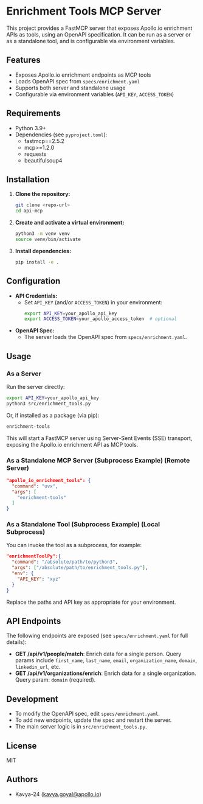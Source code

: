 # Enrichment Tools MCP Server

This project provides a FastMCP server that exposes Apollo.io enrichment APIs as tools, using an OpenAPI specification. It can be run as a server or as a standalone tool, and is configurable via environment variables.

## Features
- Exposes Apollo.io enrichment endpoints as MCP tools
- Loads OpenAPI spec from `specs/enrichment.yaml`
- Supports both server and standalone usage
- Configurable via environment variables (`API_KEY`, `ACCESS_TOKEN`)

## Requirements
- Python 3.9+
- Dependencies (see `pyproject.toml`):
  - fastmcp==2.5.2
  - mcp>=1.2.0
  - requests
  - beautifulsoup4

## Installation

1. **Clone the repository:**
   ```bash
   git clone <repo-url>
   cd api-mcp
   ```
2. **Create and activate a virtual environment:**
   ```bash
   python3 -m venv venv
   source venv/bin/activate
   ```
3. **Install dependencies:**
   ```bash
   pip install -e .
   ```

## Configuration

- **API Credentials:**
  - Set `API_KEY` (and/or `ACCESS_TOKEN`) in your environment:
    ```bash
    export API_KEY=your_apollo_api_key
    export ACCESS_TOKEN=your_apollo_access_token  # optional
    ```
- **OpenAPI Spec:**
  - The server loads the OpenAPI spec from `specs/enrichment.yaml`.

## Usage

### As a Server

Run the server directly:
```bash
export API_KEY=your_apollo_api_key
python3 src/enrichment_tools.py
```

Or, if installed as a package (via pip):
```bash
enrichment-tools
```

This will start a FastMCP server using Server-Sent Events (SSE) transport, exposing the Apollo.io enrichment API as MCP tools.


### As a Standalone MCP Server (Subprocess Example) (Remote Server)
```json
"apollo_io_enrichment_tools": {
  "command": "uvx",
  "args": [        
    "enrichment-tools"
  ]
}
```


### As a Standalone Tool (Subprocess Example) (Local Subprocess)

You can invoke the tool as a subprocess, for example:
```json
"enrichmentToolPy":{
  "command": "/absolute/path/to/python3", 
  "args": ["/absolute/path/to/enrichment_tools.py"],
  "env": {
    "API_KEY": "xyz"
  }
}
```
Replace the paths and API key as appropriate for your environment.

## API Endpoints

The following endpoints are exposed (see `specs/enrichment.yaml` for full details):

- **GET /api/v1/people/match**: Enrich data for a single person. Query params include `first_name`, `last_name`, `email`, `organization_name`, `domain`, `linkedin_url`, etc.
- **GET /api/v1/organizations/enrich**: Enrich data for a single organization. Query param: `domain` (required).

## Development

- To modify the OpenAPI spec, edit `specs/enrichment.yaml`.
- To add new endpoints, update the spec and restart the server.
- The main server logic is in `src/enrichment_tools.py`.

## License
MIT

## Authors
- Kavya-24 (<kavya.goyal@apollo.io>)
